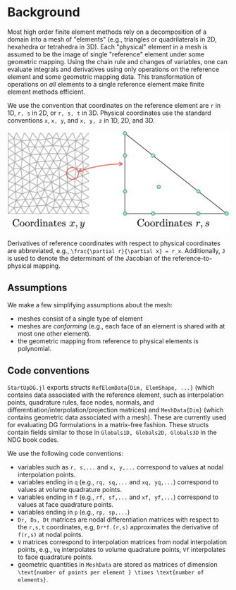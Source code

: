 # Background

Most high order finite element methods rely on a decomposition of a domain into a mesh of "elements" (e.g., triangles or quadrilaterals in 2D, hexahedra or tetrahedra in 3D). Each "physical" element in a mesh is assumed to be the image of single "reference" element under some geometric mapping. Using the chain rule and changes of variables, one can evaluate integrals and derivatives using only operations on the reference element and some geometric mapping data. This transformation of operations on _all_ elements to a single reference element make finite element methods efficient. 

We use the convention that coordinates on the reference element are ``r`` in 1D, ``r, s`` in 2D, or ``r, s, t`` in 3D. Physical coordinates use the standard conventions ``x``, ``x, y``, and ``x, y, z`` in 1D, 2D, and 3D. 

![Mapping](assets/mapping_diagram.png)

Derivatives of reference coordinates with respect to physical coordinates are abbreviated, e.g., ``\frac{\partial r}{\partial x} = r_x``. Additionally, ``J`` is used to denote the determinant of the Jacobian of the reference-to-physical mapping. 

## Assumptions

We make a few simplifying assumptions about the mesh:
* meshes consist of a single type of element
* meshes are _conforming_ (e.g., each face of an element is shared with at most one other element). 
* the geometric mapping from reference to physical elements is polynomial. 

## Code conventions

`StartUpDG.jl` exports structs `RefElemData{Dim, ElemShape, ...}` (which contains data associated with the reference element, such as interpolation points, quadrature rules, face nodes, normals, and differentiation/interpolation/projection matrices) and `MeshData{Dim}` (which contains geometric data associated with a mesh). These are currently used for evaluating DG formulations in a matrix-free fashion. These structs contain fields similar to those in `Globals1D, Globals2D, Globals3D` in the NDG book codes. 

We use the following code conventions:
* variables such as `r, s,...` and `x, y,...` correspond to values at nodal interpolation points. 
* variables ending in `q` (e.g., `rq, sq,...` and `xq, yq,...`) correspond to values at volume quadrature points. 
* variables ending in `f` (e.g., `rf, sf,...` and `xf, yf,...`) correspond to values at face quadrature points. 
* variables ending in `p` (e.g., `rp, sp,...`)
* `Dr, Ds, Dt` matrices are nodal differentiation matrices with respect to the ``r,s,t`` coordinates, e.g, `Dr*f.(r,s)` approximates the derivative of ``f(r,s)`` at nodal points. 
* `V` matrices correspond to interpolation matrices from nodal interpolation points, e.g., `Vq` interpolates to volume quadrature points, `Vf` interpolates to face quadrature points. 
* geometric quantities in `MeshData` are stored as matrices of dimension ``\text{number of points per element } \times \text{number of elements}``.
